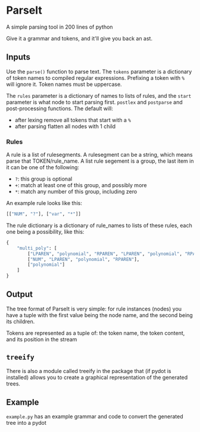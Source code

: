 # ParseIt

A simple parsing tool in 200 lines of python

Give it a grammar and tokens, and it'll give you back an ast.

## Inputs

Use the `parse()` function to parse text. The `tokens` parameter is a dictionary of token names to compiled regular expressions.
Prefixing a token with `%` will ignore it. Token names must be uppercase.

The `rules` parameter is a dictionary of names to lists of rules, and the `start` parameter is what node to start parsing first.
`postlex` and `postparse` and post-processing functions. The default will:

- after lexing remove all tokens that start with a `%`
- after parsing flatten all nodes with 1 child

### Rules

A rule is a list of rulesegments. A rulesegment can be a string, which means parse that TOKEN/rule_name.
A list rule segement is a group, the last item in it can be one of the following:

- `?`: this group is optional
- `+`: match at least one of this group, and possibly more
- `*`: match any number of this group, including zero

An example rule looks like this:
```python
[["NUM", "?"], ["var", "*"]]
``` 

The rule dictionary is a dictionary of rule_names to lists of these rules, each one being a possibility, like this:
```python
{
    "multi_poly": [
        ["LPAREN", "polynomial", "RPAREN", "LPAREN", "polynomial", "RPAREN"],
        ["NUM", "LPAREN", "polynomial", "RPAREN"],
        ["polynomial"]
    ]
}
```

## Output

The tree format of ParseIt is very simple: for rule instances (nodes) you have a tuple with the first value being the node name, and the second being its children.

Tokens are represented as a tuple of: the token name, the token content, and its position in the stream

## `treeify`

There is also a module called treeify in the package that (if pydot is installed) allows you to create a graphical representation of
the generated trees.

## Example

`example.py` has an example grammar and code to convert the generated tree into a pydot